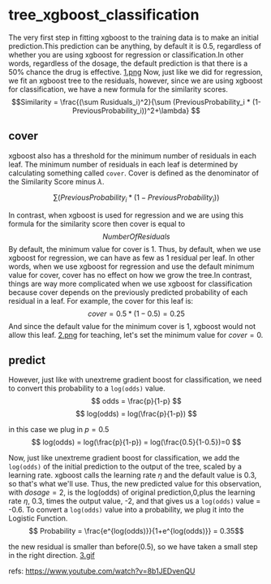 # tree_xgboost_classification


The very first step in fitting xgboost to the training data is to make an initial prediction.This prediction can be anything, by default it is 0.5, regardless of whether you are using xgboost for regression or classification.In other words, regardless of the dosage, the default prediction is that there is a 50% chance the drug is effective.
[1.png](1.png)
Now, just like we did for regression, we fit an xgboost tree to the residuals, however, since we are using xgboost for classification, we have a new formula for the similarity scores.
$$Similarity = \frac{(\sum Rusiduals_i)^2}{\sum (PreviousProbability_i * (1-PreviousProbability_i))^2+\lambda} $$



## cover
xgboost also has a threshold for the minimum number of residuals in each leaf. The minimum number of residuals in each leaf is determined by calculating something called `cover`.
Cover is defined as the denominator of the Similarity Score minus $\lambda$.

$$ \sum (PreviousProbability_i * (1-PreviousProbability_i)) $$

In contrast, when xgboost is used for regression and we are using this formula for the similarity score then cover is equal to
$$ NumberOfResiduals $$
By default, the minimum value for cover is 1. Thus, by default, when we use xgboost for regression, we can have as few as 1 residual per leaf.
In other words, when we use xgboost for regression and use the default minimum value for cover, cover has no effect on how we grow the tree.In contrast, things are way more complicated when we use xgboost for classification because cover depends on the previously predicted probability of each residual in a leaf.
For example, the cover for this leaf is:
$$ cover = 0.5 * (1-0.5)  = 0.25 $$ 
And since the default value for the minimum cover is 1, xgboost would not allow this leaf.
[2.png](2.png)
for teaching, let's set the minimum value for $cover = 0$.

## predict
However, just like with unextreme gradient boost for classification, we need to convert this probability to a `log(odds)` value.
$$ odds = \frac{p}{1-p} $$
$$ log(odds) = log(\frac{p}{1-p}) $$ 

in this case we plug in $p=0.5$
$$ log(odds) = log(\frac{p}{1-p}) = log(\frac{0.5}{1-0.5})=0 $$

Now, just like unextreme gradient boost for classification, we add the `log(odds)` of the initial prediction to the output of the tree, scaled by a learning rate. xgboost calls the learning rate $\eta$ and the default value is 0.3, so that's what we'll use.
Thus, the new predicted value for this observation, with $dosage = 2$, is the log(odds) of original prediction,0,plus the learning rate $\eta$, 0.3, times the output value, -2, and that gives us a `log(odds)` value = -0.6. To convert a `log(odds)` value into a probability, we plug it into the Logistic Function.
$$ Probability = \frac{e^{log(odds)}}{1+e^{log(odds)}}  = 0.35$$

the new residual is smaller than before(0.5), so we have taken a small step in the right direction.
[3.gif](3.gif)


refs:
https://www.youtube.com/watch?v=8b1JEDvenQU